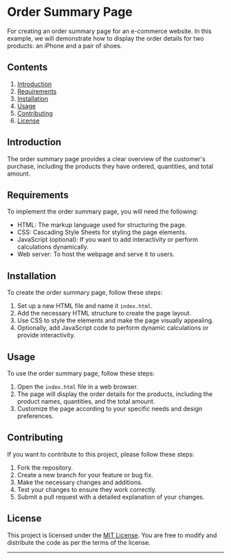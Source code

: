 # Order Summary Page

 For creating an order summary page for an e-commerce website. In this example, we will demonstrate how to display the order details for two products: an iPhone and a pair of shoes. 

## Contents

1. [Introduction](#introduction)
2. [Requirements](#requirements)
3. [Installation](#installation)
4. [Usage](#usage)
5. [Contributing](#contributing)
6. [License](#license)

## Introduction

The order summary page provides a clear overview of the customer's purchase, including the products they have ordered, quantities, and total amount.

## Requirements

To implement the order summary page, you will need the following:

- HTML: The markup language used for structuring the page.
- CSS: Cascading Style Sheets for styling the page elements.
- JavaScript (optional): If you want to add interactivity or perform calculations dynamically.
- Web server: To host the webpage and serve it to users.

## Installation

To create the order summary page, follow these steps:

1. Set up a new HTML file and name it `index.html`.
2. Add the necessary HTML structure to create the page layout.
3. Use CSS to style the elements and make the page visually appealing.
4. Optionally, add JavaScript code to perform dynamic calculations or provide interactivity.

## Usage

To use the order summary page, follow these steps:

1. Open the `index.html` file in a web browser.
2. The page will display the order details for the products, including the product names, quantities, and the total amount.
3. Customize the page according to your specific needs and design preferences.

## Contributing

If you want to contribute to this project, please follow these steps:

1. Fork the repository.
2. Create a new branch for your feature or bug fix.
3. Make the necessary changes and additions.
4. Test your changes to ensure they work correctly.
5. Submit a pull request with a detailed explanation of your changes.

## License

This project is licensed under the [MIT License](LICENSE). You are free to modify and distribute the code as per the terms of the license.

---


